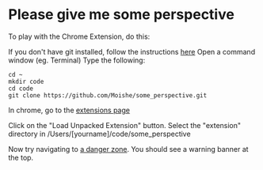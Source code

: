Please give me some perspective
===

To play with the Chrome Extension, do this:

If you don't have git installed, follow the instructions [here](https://help.github.com/articles/set-up-git/)
Open a command window (eg. Terminal)
Type the following:

    cd ~
    mkdir code
    cd code
    git clone https://github.com/Moishe/some_perspective.git

In chrome, go to the [extensions page](chrome://extensions)

Click on the "Load Unpacked Extension" button.
Select the "extension" directory in /Users/[yourname]/code/some_perspective

Now try navigating to [a danger zone](http://paulgraham.com/ineq.html). You should see a warning banner at the top.

